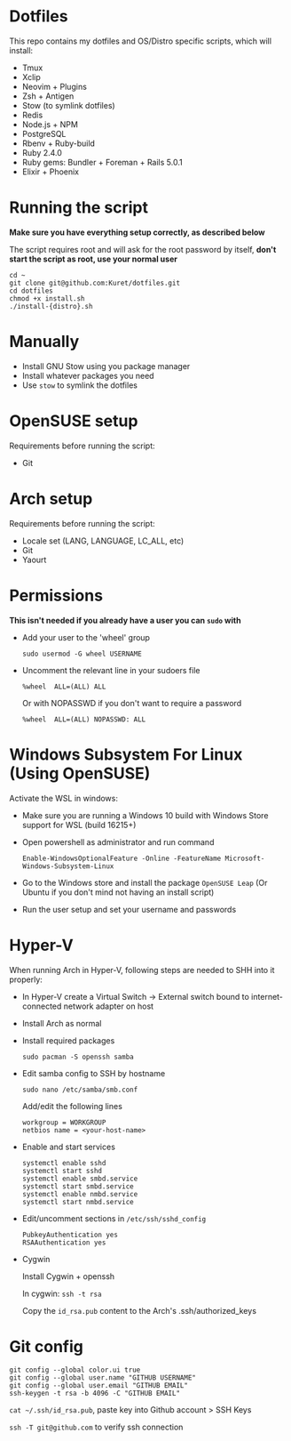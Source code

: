 # Dotfiles

This repo contains my dotfiles and OS/Distro specific scripts, which will install:
- Tmux
- Xclip
- Neovim + Plugins
- Zsh + Antigen
- Stow (to symlink dotfiles)
- Redis
- Node.js + NPM
- PostgreSQL
- Rbenv + Ruby-build
- Ruby 2.4.0
- Ruby gems: Bundler + Foreman + Rails 5.0.1
- Elixir + Phoenix

# Running the script

**Make sure you have everything setup correctly, as described below**

The script requires root and will ask for the root password by itself, **don't start the script as root, use your normal user**

```
cd ~
git clone git@github.com:Kuret/dotfiles.git
cd dotfiles
chmod +x install.sh
./install-{distro}.sh
```

# Manually

- Install GNU Stow using you package manager
- Install whatever packages you need
- Use `stow` to symlink the dotfiles

# OpenSUSE setup

Requirements before running the script:
- Git

# Arch setup

Requirements before running the script:
- Locale set (LANG, LANGUAGE, LC_ALL, etc)
- Git
- Yaourt

# Permissions

**This isn't needed if you already have a user you can `sudo` with**

- Add your user to the 'wheel' group

   `sudo usermod -G wheel USERNAME`
   
- Uncomment the relevant line in your sudoers file

   `%wheel  ALL=(ALL) ALL`
   
   Or with NOPASSWD if you don't want to require a password
   
   `%wheel  ALL=(ALL) NOPASSWD: ALL`

# Windows Subsystem For Linux (Using OpenSUSE)

Activate the WSL in windows:
- Make sure you are running a Windows 10 build with Windows Store support for WSL (build 16215+)
- Open powershell as administrator and run command

   `Enable-WindowsOptionalFeature -Online -FeatureName Microsoft-Windows-Subsystem-Linux`
   
- Go to the Windows store and install the package `OpenSUSE Leap` (Or Ubuntu if you don't mind not having an install script)
- Run the user setup and set your username and passwords

# Hyper-V

When running Arch in Hyper-V, following steps are needed to SHH into it properly:
- In Hyper-V create a Virtual Switch -> External switch bound to internet-connected network adapter on host
- Install Arch as normal
- Install required packages

   `sudo pacman -S openssh samba`

- Edit samba config to SSH by hostname

  `sudo nano /etc/samba/smb.conf`

  Add/edit the following lines

    ```
    workgroup = WORKGROUP
    netbios name = <your-host-name>
    ```
- Enable and start services

  ```
  systemctl enable sshd
  systemctl start sshd
  systemctl enable smbd.service
  systemctl start smbd.service
  systemctl enable nmbd.service
  systemctl start nmbd.service
  ```
  
- Edit/uncomment sections in `/etc/ssh/sshd_config`
  
  ```
  PubkeyAuthentication yes
  RSAAuthentication yes
  ```
  
- Cygwin

   Install Cygwin + openssh

  In cygwin: `ssh -t rsa`
  
  Copy the `id_rsa.pub` content to the Arch's .ssh/authorized_keys
  
# Git config

  ```
  git config --global color.ui true
  git config --global user.name "GITHUB USERNAME"
  git config --global user.email "GITHUB EMAIL"
  ssh-keygen -t rsa -b 4096 -C "GITHUB EMAIL"
  ```
  
  `cat ~/.ssh/id_rsa.pub`, paste key into Github account > SSH Keys
  
  `ssh -T git@github.com` to verify ssh connection
